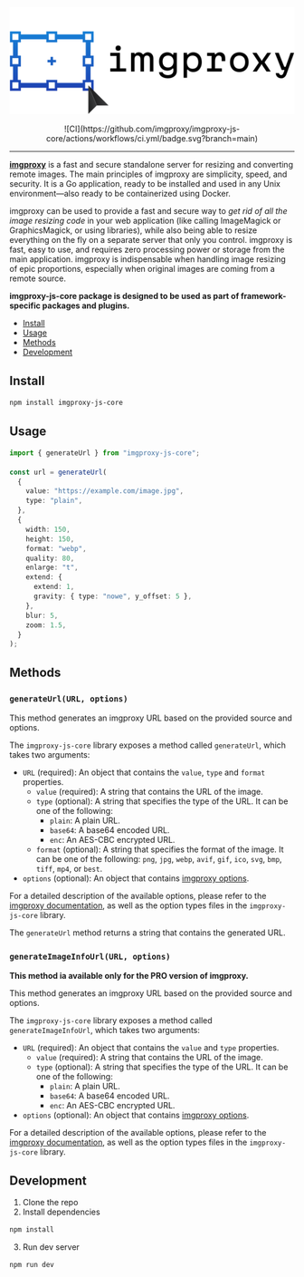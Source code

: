 <p align="center">
  <a href="https://imgproxy.net">
    <picture>
      <source media="(prefers-color-scheme: dark)" srcset="https://raw.githubusercontent.com/imgproxy/imgproxy/master/assets/logo-dark.svg?sanitize=true">
      <source media="(prefers-color-scheme: light)" srcset="https://raw.githubusercontent.com/imgproxy/imgproxy/master/assets/logo-light.svg?sanitize=true">
      <img alt="imgproxy logo" src="https://raw.githubusercontent.com/imgproxy/imgproxy/master/assets/logo-light.svg?sanitize=true">
    </picture>
  </a>
</p>

<p align="center">
  ![CI](https://github.com/imgproxy/imgproxy-js-core/actions/workflows/ci.yml/badge.svg?branch=main)
</p>

---

**[imgproxy](https://github.com/imgproxy/imgproxy)** is a fast and secure standalone server for resizing and converting remote images. The main principles of imgproxy are simplicity, speed, and security. It is a Go application, ready to be installed and used in any Unix environment—also ready to be containerized using Docker.

imgproxy can be used to provide a fast and secure way to _get rid of all the image resizing code_ in your web application (like calling ImageMagick or GraphicsMagick, or using libraries), while also being able to resize everything on the fly on a separate server that only you control. imgproxy is fast, easy to use, and requires zero processing power or storage from the main application. imgproxy is indispensable when handling image resizing of epic proportions, especially when original images are coming from a remote source.

**imgproxy-js-core package is designed to be used as part of framework-specific packages and plugins.**

- [Install](#install)
- [Usage](#usage)
- [Methods](#methods)
- [Development](#development)

## Install

```bash
npm install imgproxy-js-core
```

## Usage

```ts
import { generateUrl } from "imgproxy-js-core";

const url = generateUrl(
  {
    value: "https://example.com/image.jpg",
    type: "plain",
  },
  {
    width: 150,
    height: 150,
    format: "webp",
    quality: 80,
    enlarge: "t",
    extend: {
      extend: 1,
      gravity: { type: "nowe", y_offset: 5 },
    },
    blur: 5,
    zoom: 1.5,
  }
);
```

## Methods

### `generateUrl(URL, options)`

This method generates an imgproxy URL based on the provided source and options.

The `imgproxy-js-core` library exposes a method called `generateUrl`, which takes two arguments:

- `URL` (required): An object that contains the `value`, `type` and `format` properties.
  - `value` (required): A string that contains the URL of the image.
  - `type` (optional): A string that specifies the type of the URL. It can be one of the following:
    - `plain`: A plain URL.
    - `base64`: A base64 encoded URL.
    - `enc`: An AES-CBC encrypted URL.
  - `format` (optional): A string that specifies the format of the image. It can be one of the following: `png`, `jpg`, `webp`, `avif`, `gif`, `ico`, `svg`, `bmp`, `tiff`, `mp4`, or `best`.
- `options` (optional): An object that contains [imgproxy options](https://docs.imgproxy.net/generating_the_url?id=processing-options).

For a detailed description of the available options, please refer to the [imgproxy documentation](https://docs.imgproxy.net/generating_the_url?id=processing-options), as well as the option types files in the `imgproxy-js-core` library.

The `generateUrl` method returns a string that contains the generated URL.

### `generateImageInfoUrl(URL, options)`

**This method ia available only for the PRO version of imgproxy.**

This method generates an imgproxy URL based on the provided source and options.

The `imgproxy-js-core` library exposes a method called `generateImageInfoUrl`, which takes two arguments:

- `URL` (required): An object that contains the `value` and `type` properties.
  - `value` (required): A string that contains the URL of the image.
  - `type` (optional): A string that specifies the type of the URL. It can be one of the following:
    - `plain`: A plain URL.
    - `base64`: A base64 encoded URL.
    - `enc`: An AES-CBC encrypted URL.
- `options` (optional): An object that contains [imgproxy options](https://docs.imgproxy.net/getting_the_image_info?id=info-options).

For a detailed description of the available options, please refer to the [imgproxy documentation](https://docs.imgproxy.net/getting_the_image_info?id=info-options), as well as the option types files in the `imgproxy-js-core` library.

## Development

1. Clone the repo
2. Install dependencies

```bash
npm install
```

3. Run dev server

```bash
npm run dev
```
